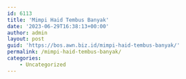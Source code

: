 ```yaml
---
id: 6113
title: 'Mimpi Haid Tembus Banyak'
date: '2023-06-29T16:38:13+00:00'
author: admin
layout: post
guid: 'https://bos.awn.biz.id/mimpi-haid-tembus-banyak/'
permalink: /mimpi-haid-tembus-banyak/
categories:
    - Uncategorized
---
```


